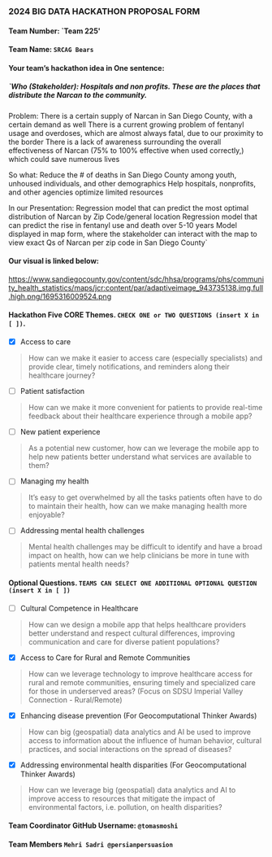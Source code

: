 
### 2024 BIG DATA HACKATHON PROPOSAL FORM

#### Team Number: `Team 225' 

#### Team Name: `SRCAG Bears`    
  
#### Your team’s hackathon idea in One sentence:
##### `Who (Stakeholder): Hospitals and non profits. These are the places that distribute the Narcan to the community.

Problem:
There is a certain supply of Narcan in San Diego County, with a certain demand as well 
There is a current growing problem of fentanyl usage and overdoses, which are almost always fatal, due to our proximity to the border
There is a lack of awareness surrounding the overall effectiveness of Narcan (75% to 100% effective when used correctly,) which could save numerous lives 

So what: 
Reduce the # of deaths in San Diego County among youth, unhoused individuals, and other demographics
Help hospitals, nonprofits, and other agencies optimize limited resources

In our Presentation:
Regression model that can predict the most optimal distribution of Narcan by Zip Code/general location
Regression model that can predict the rise in fentanyl use and death over 5-10 years
Model displayed in map form, where the stakeholder can interact with the map to view exact Qs of Narcan per zip code in San Diego County`


#### Our visual is linked below:
https://www.sandiegocounty.gov/content/sdc/hhsa/programs/phs/community_health_statistics/maps/jcr:content/par/adaptiveimage_943735138.img.full.high.png/1695316009524.png



#### Hackathon Five CORE Themes. `CHECK ONE or TWO QUESTIONS (insert X in [ ])`.
- [X] Access to care
> How can we make it easier to access care (especially specialists) and provide clear, timely notifications, and reminders along their healthcare journey?
- [ ] Patient satisfaction
> How can we make it more convenient for patients to provide real-time feedback about their healthcare experience through a mobile app?
- [ ] New patient experience
> As a potential new customer, how can we leverage the mobile app to help new patients better understand what services are available to them?
- [ ] Managing my health
> It’s easy to get overwhelmed by all the tasks patients often have to do to maintain their health, how can we make managing health more enjoyable?
- [ ] Addressing mental health challenges
> Mental health challenges may be difficult to identify and have a broad impact on health, how can we help clinicians be more in tune with patients mental health needs?

#### Optional Questions. `TEAMS CAN SELECT ONE ADDITIONAL OPTIONAL QUESTION (insert X in [ ])`
- [ ] Cultural Competence in Healthcare
> How can we design a mobile app that helps healthcare providers better understand and respect cultural differences, improving communication and care for diverse patient populations?
- [x] Access to Care for Rural and Remote Communities
> How can we leverage technology to improve healthcare access for rural and remote communities, ensuring timely and specialized care for those in underserved areas? (Focus on SDSU Imperial Valley Connection - Rural/Remote)
- [x] Enhancing disease prevention (For Geocomputational Thinker Awards)
> How can big (geospatial) data analytics and AI be used to improve access to information about the influence of human behavior, cultural practices, and social interactions on the spread of diseases?
- [X] Addressing environmental health disparities (For Geocomputational Thinker Awards)
> How can we leverage big (geospatial) data analytics and AI to improve access to resources that mitigate the impact of environmental factors, i.e. pollution, on health disparities?


#### Team Coordinator GitHub Username: `@tomasmoshi`

#### Team Members `Mehri Sadri @persianpersuasion`




<!-- ~~## OCT 19: Confirmation Form Submission~~ -->
<!--
## OCT 19: Confirmation Form Submission 
> - Complete a Google Form sent by the organizer to your registered email address
> - EACH TEAM must submit ONE FORM **by OCT 12, 11:59:59 p.m.** in order to be eligible to present your work on Saturday, Oct. 15.
-->
<!--
## OCT 19 (Day 2): Final Project Submission Guidelines
> - Submission Due: Upload **Presentation Slides** to the **top directory** of your team GitHub repository **by 9:55 a.m. (STRICT)** 
> - Upload any other materials (e.g., source codes, resources, images, demo video, sample data) to your team GitHub repository **by 9:55 a.m. (STRICT)** 
> - A Presentation slide template is available [here](https://github.com/BigDataForSanDiego/bigdataforsandiego.github.io/raw/master/templates/BigDataHackathon4SD_000.pptx). 
> - Rename the presentation template by replacing "000" with your team ID number.
> - Presentation Schedule is available [here](presentation_schedule.md). 
-->
